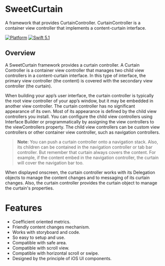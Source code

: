 # SweetCurtain
A framework that provides CurtainController. CurtainController is a container view controller that implements a content-curtain interface. 

[![Platform](https://img.shields.io/badge/platform-ios-blue.svg?style=flat%20)](https://developer.apple.com/iphone/index.action)
[![Swift 5.1](https://img.shields.io/badge/Swift-5.1-orange.svg?style=flat)](https://developer.apple.com/swift/) 

## Overview
A SweetCurtain framework provides a curtain controller.
A Curtain Controller is a container view controller that manages two child view controllers in a content-curtain interface. In this type of interface, the primary view controller (the content) is covered with the secondary view controller (the curtain).

When building your app’s user interface, the curtain controller is typically the root view controller of your app’s window, but it may be embedded in another view controller. The curtain controller has no significant appearance of its own. Most of its appearance is defined by the child view controllers you install. You can configure the child view controllers using Interface Builder or programmatically by assigning the view controllers to the viewControllers property. The child view controllers can be custom view controllers or other container view controller, such as navigation controllers.

> **Note**: You can push a curtain controller onto a navigation stack. Also, its children can be contained in the navigation controller or tab bar controller.  But remember that curtain always covers the content. For example, if the content embed in the navigation controller, the curtain will cover the navigation bar too.

When displayed onscreen, the curtain controller works with its Delegation objects to manage the content changes and to messaging of its curtain changes.
Also, the curtain controller provides the curtain object to manage the curtain's properties.

# Features
- Coefficient oriented metrics.
- Friendly content changes mechanism.
- Works with storyboard and code.
- So easy to setup and use.
- Compatible with safe area.
- Compatible with scroll view.
- Compatible with horizontal scroll or swipe.
- Designed by the principle of iOS UI components.
